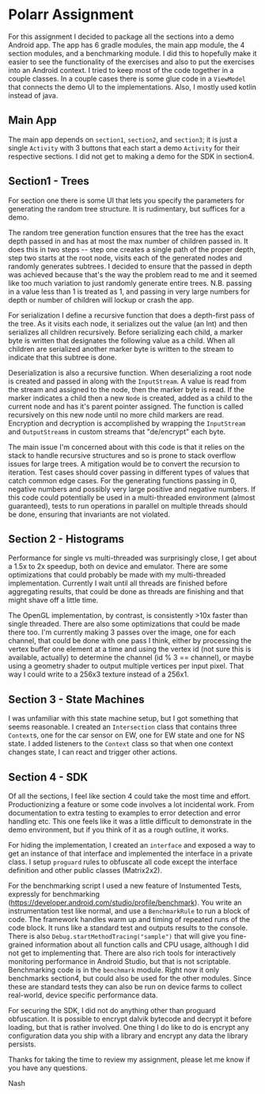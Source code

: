 # Polarr Assignment

For this assignment I decided to package all the sections into a demo Android app.  The app has 6 gradle modules, the main app module, the 4 section modules, and a benchmarking module.  I did this to hopefully make it easier to see the functionality of the exercises and also to put the exercises into an Android context.  I tried to keep most of the code together in a couple classes.  In a couple cases there is some glue code in a `ViewModel` that connects the demo UI to the implementations.  Also, I mostly used kotlin instead of java.

## Main App
The main app depends on `section1`, `section2`, and `section3`; it is just a single `Activity` with 3 buttons that each start a demo `Activity` for their respective sections.  I did not get to making a demo for the SDK in section4.

## Section1 - Trees
For section one there is some UI that lets you specify the parameters for generating the random tree structure.  It is rudimentary, but suffices for a demo.  

The random tree generation function ensures that the tree has the exact depth passed in and has at most the max number of children passed in.  It does this in two steps -- step one creates a single path of the proper depth, step two starts at the root node, visits each of the generated nodes and randomly generates subtrees.  I decided to ensure that the passed in depth was achieved because that's the way the problem read to me and it seemed like too much variation to just randomly generate entire trees.  N.B. passing in a value less than 1 is treated as 1, and passing in very large numbers for depth or number of children will lockup or crash the app.

For serialization I define a recursive function that does a depth-first pass of the tree.  As it visits each node, it serializes out the value (an Int) and then serializes all children recursively.  Before serializing each child, a marker byte is written that designates the following value as a child.  When all children are serialized another marker byte is written to the stream to indicate that this subtree is done.  

Deserialization is also a recursive function.  When deserializing a root node is created and passed in along with the `InputStream`.  A value is read from the stream and assigned to the node, then the marker byte is read.  If the marker indicates a child then a new `Node` is created, added as a child to the current node and has it's parent pointer assigned.  The function is called recursively on this new node until no more child markers are read.
Encryption and decryption is accomplished by wrapping the `InputStream` and `OutputStream`s in custom streams that "de/encrypt" each byte.  

The main issue I'm concerned about with this code is that it relies on the stack to handle recursive structures and so is prone to stack overflow issues for large trees.  A mitigation would be to convert the recursion to iteration.  Test cases should cover passing in different types of values that catch common edge cases.  For the generating functions passing in 0, negative numbers and possibly very large positive and negative numbers.  If this code could potentially be used in a multi-threaded environment (almost guaranteed), tests to run operations in parallel on multiple threads should be done, ensuring that invariants are not violated.

## Section 2 - Histograms

Performance for single vs multi-threaded was surprisingly close, I get about a 1.5x to 2x speedup, both on device and emulator.  There are some optimizations that could probably be made with my multi-threaded implementation.  Currently I wait until all threads are finished before aggregating results, that could be done as threads are finishing and that might shave off a little time.  

The OpenGL implementation, by contrast, is consistently >10x faster than single threaded.  There are also some optimizations that could be made there too.  I'm currently making 3 passes over the image, one for each channel, that could be done with one pass I think, either by processing the vertex buffer one element at a time and using the vertex id (not sure this is available, actually) to determine the channel (id % 3 == channel), or maybe using a geometry shader to output multiple vertices per input pixel.  That way I could write to a 256x3 texture instead of a 256x1.

## Section 3 - State Machines

I was unfamiliar with this state machine setup, but I got something that seems reasonable.  I created an `Intersection` class that contains three `Context`s, one for the car sensor on EW, one for EW state and one for NS state.  I added listeners to the `Context` class so that when one context changes state, I can react and trigger other actions.

## Section 4 - SDK

Of all the sections, I feel like section 4 could take the most time and effort.  Productionizing a feature or some code involves a lot incidental work.  From documentation to extra testing to examples to error detection and error handling etc.  This one feels like it was a little difficult to demonstrate in the demo environment, but if you think of it as a rough outline, it works.

For hiding the implementation, I created an `interface` and exposed a way to get an instance of that interface and implemented the interface in a private class.  I setup `proguard` rules to obfuscate all code except the interface definition and other public classes (Matrix2x2).  

For the benchmarking script I used a new feature of Instumented Tests, expressly for benchmarking (https://developer.android.com/studio/profile/benchmark).  You write an instrumentation test like normal, and use a `BenchmarkRule` to run a block of code.  The framework handles warm up and timing of repeated runs of the code block.  It runs like a standard test and outputs results to the console. There is also `Debug.startMethodTracing("sample")` that will give you fine-grained information about all function calls and CPU usage, although I did not get to implementing that.  There are also rich tools for interactively monitoring performance in Android Studio, but that is not scriptable.  Benchmarking code is in the `benchmark` module.  Right now it only benchmarks section4, but could also be used for the other modules.  Since these are standard tests they can also be run on device farms to collect real-world, device specific performance data.

For securing the SDK, I did not do anything other than proguard obfuscation.  It is possible to encrypt dalvik bytecode and decrypt it before loading, but that is rather involved.  One thing I do like to do is encrypt any configuration data you ship with a library and encrypt any data the library persists.

Thanks for taking the time to review my assignment, please let me know if you have any questions.

Nash


